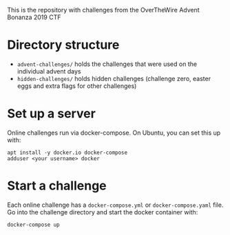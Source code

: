 This is the repository with challenges from the OverTheWire Advent Bonanza 2019 CTF

# Directory structure

* ```advent-challenges/``` holds the challenges that were used on the individual advent days
* ```hidden-challenges/``` holds hidden challenges (challenge zero, easter eggs and extra flags for other challenges)

# Set up a server

Online challenges run via docker-compose. On Ubuntu, you can set this up with:

	apt install -y docker.io docker-compose
	adduser <your username> docker

# Start a challenge

Each online challenge has a ```docker-compose.yml``` or ```docker-compose.yaml``` file.
Go into the challenge directory and start the docker container with:

	docker-compose up

